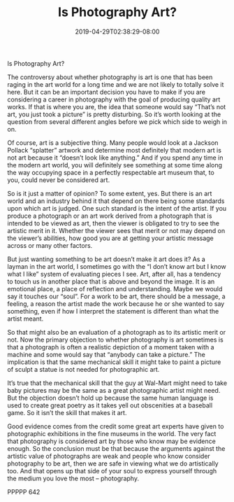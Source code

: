 ﻿---
title: "Is Photography Art?"
date: 2019-04-29T02:38:29-08:00
description: "TXT Tips for Web Success"
featured_image: "/images/TXT.jpg"
tags: ["TXT"]
---

Is Photography Art?

The controversy about whether photography is art is one that has been raging in the art world for a long time and we are not likely to totally solve it here.  But it can be an important decision you have to make if you are considering a career in photography with the goal of producing quality art works.  If that is where you are, the idea that someone would say “That’s not art, you just took a picture” is pretty disturbing.  So it’s worth looking at the question from several different angles before we pick which side to weigh in on.

Of course, art is a subjective thing.  Many people would look at a Jackson Pollack “splatter” artwork and determine most definitely that modern art is not art because it “doesn’t look like anything.”  And if you spend any time in the modern art world, you will definitely see something at some time along the way occupying space in a perfectly respectable art museum that, to you, could never be considered art.

So is it just a matter of opinion?  To some extent, yes.  But there is an art world and an industry behind it that depend on there being some standards upon which art is judged.  One such standard is the intent of the artist.  If you produce a photograph or an art work derived from a photograph that is intended to be viewed as art, then the viewer is obligated to try to see the artistic merit in it.  Whether the viewer sees that merit or not may depend on the viewer’s abilities, how good you are at getting your artistic message across or many other factors.

But just wanting something to be art doesn’t make it art does it?  As a layman in the art world, I sometimes go with the “I don’t know art but I know what I like” system of evaluating pieces I see.  Art, after all, has a tendency to touch us in another place that is above and beyond the image.  It is an emotional place, a place of reflection and understanding.  Maybe we would say it touches our “soul”.  For a work to be art, there should be a message, a feeling, a reason the artist made the work because he or she wanted to say something, even if how I interpret the statement is different than what the artist meant.  

So that might also be an evaluation of a photograph as to its artistic merit or not.  Now the primary objection to whether photography is art sometimes is that a photograph is often a realistic depiction of a moment taken with a machine and some would say that “anybody can take a picture.”  The implication is that the same mechanical skill it might take to paint a picture of sculpt a statue is not needed for photographic art.

It’s true that the mechanical skill that the guy at Wal-Mart might need to take baby pictures may be the same as a great photographic artist might need.  But the objection doesn’t hold up because the same human language is used to create great poetry as it takes yell out obscenities at a baseball game.  So it isn’t the skill that makes it art.  

Good evidence comes from the credit some great art experts have given to photographic exhibitions in the fine museums in the world.  The very fact that photography is considered art by those who know may be evidence enough.  So the conclusion must be that because the arguments against the artistic value of photographs are weak and people who know consider photography to be art, then we are safe in viewing what we do artistically too.  And that opens up that side of your soul to express yourself through the medium you love the most – photography.

PPPPP 642

